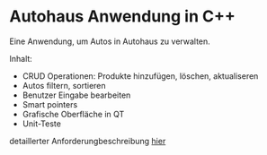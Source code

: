 # Autohaus Anwendung in C++
Eine Anwendung, um Autos in Autohaus zu verwalten.

Inhalt:
* CRUD Operationen: Produkte hinzufügen, löschen, aktualiseren
* Autos filtern, sortieren
* Benutzer Eingabe bearbeiten
* Smart pointers
* Grafische Oberfläche in QT
* Unit-Teste

detaillerter Anforderungbeschreibung [hier](https://docs.google.com/document/d/e/2PACX-1vRpmMg25pF_9alTdms3xTG8W5OKkHK4hSpLJ85c4z0CtJhjOLh1JpHbFhzPoA0meyH7Md0cSEJ4DMzP/pub)


